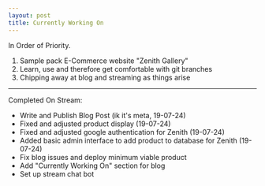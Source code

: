```yaml
---
layout: post
title: Currently Working On
---
```


In Order of Priority.

1. Sample pack E-Commerce website "Zenith Gallery"
2. Learn, use and therefore get comfortable with git branches
3. Chipping away at blog and streaming as things arise

---

Completed On Stream:

- Write and Publish Blog Post (ik it's meta, 19-07-24)
- Fixed and adjusted product display (19-07-24)
- Fixed and adjusted google authentication for Zenith (19-07-24)
- Added basic admin interface to add product to database for Zenith (19-07-24)
- Fix blog issues and deploy minimum viable product
- Add "Currently Working On" section for blog
- Set up stream chat bot